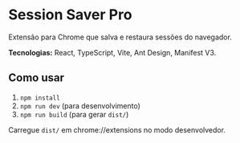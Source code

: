 # Session Saver Pro

Extensão para Chrome que salva e restaura sessões do navegador.

**Tecnologias:** React, TypeScript, Vite, Ant Design, Manifest V3.

## Como usar

1. `npm install`
2. `npm run dev` (para desenvolvimento)
3. `npm run build` (para gerar `dist/`)

Carregue `dist/` em chrome://extensions no modo desenvolvedor.